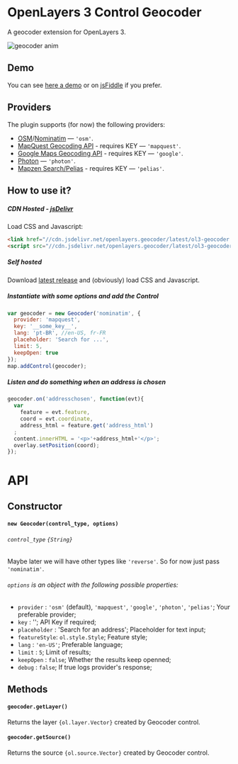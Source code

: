 # OpenLayers 3 Control Geocoder
A geocoder extension for OpenLayers 3.

![geocoder anim](https://raw.githubusercontent.com/jonataswalker/ol3-geocoder/screenshots/images/anim.gif)

## Demo
You can see [here a demo](http://rawgit.com/jonataswalker/ol3-geocoder/master/examples/control-nominatim.html) or on [jsFiddle](http://jsfiddle.net/jonataswalker/c4qv9afb/) if you prefer.

## Providers
The plugin supports (for now) the following providers:

* [OSM](http://www.openstreetmap.org/)/[Nominatim](http://wiki.openstreetmap.org/wiki/Nominatim) &mdash; `'osm'`.
* [MapQuest Geocoding API](http://open.mapquestapi.com/nominatim/) - requires KEY  &mdash; `'mapquest'`.
* [Google Maps Geocoding API](https://developers.google.com/maps/documentation/geocoding/intro) - requires KEY  &mdash; `'google'`.
* [Photon](http://photon.komoot.de/)  &mdash; `'photon'`.
* [Mapzen Search/Pelias](https://mapzen.com/projects/search) - requires KEY  &mdash; `'pelias'`.

## How to use it?
##### CDN Hosted - [jsDelivr](http://www.jsdelivr.com/projects/openlayers.geocoder)
Load CSS and Javascript:
```HTML
<link href="//cdn.jsdelivr.net/openlayers.geocoder/latest/ol3-geocoder.min.css" rel="stylesheet">
<script src="//cdn.jsdelivr.net/openlayers.geocoder/latest/ol3-geocoder.js"></script>
```
##### Self hosted
Download [latest release](https://github.com/jonataswalker/ol3-geocoder/releases/latest) and (obviously) load CSS and Javascript.

##### Instantiate with some options and add the Control
```javascript
var geocoder = new Geocoder('nominatim', {
  provider: 'mapquest',
  key: '__some_key__',
  lang: 'pt-BR', //en-US, fr-FR
  placeholder: 'Search for ...',
  limit: 5,
  keepOpen: true
});
map.addControl(geocoder);
```

##### Listen and do something when an address is chosen
```javascript
geocoder.on('addresschosen', function(evt){
  var
    feature = evt.feature,
    coord = evt.coordinate,
    address_html = feature.get('address_html')
  ;
  content.innerHTML = '<p>'+address_html+'</p>';
  overlay.setPosition(coord);
});
```

# API

## Constructor

#### `new Geocoder(control_type, options)`

###### `control_type` `{String}`
Maybe later we will have other types like `'reverse'`. So for now just pass `'nominatim'`.

###### `options` is an object with the following possible properties:
* `provider`    : `'osm'` (default), `'mapquest'`, `'google'`, `'photon'`, `'pelias'`; Your preferable provider;
* `key`         : ''; API Key if required;
* `placeholder` : 'Search for an address'; Placeholder for text input;
* `featureStyle`: `ol.style.Style`; Feature style;
* `lang`        : `'en-US'`; Preferable language;
* `limit`       : `5`; Limit of results;
* `keepOpen`    : `false`; Whether the results keep openned;
* `debug`       : `false`; If true logs provider's response;

## Methods

#### `geocoder.getLayer()`
Returns the layer `{ol.layer.Vector}` created by Geocoder control.

#### `geocoder.getSource()`
Returns the source `{ol.source.Vector}` created by Geocoder control.
